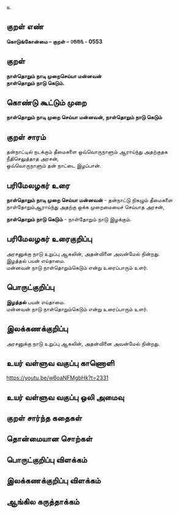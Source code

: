 உ

## குறள் எண் 

**கொடுங்கோன்மை – குறள் – ௦௫௫௩ - 0553**  

## குறள் 

**நாள்தொறும் நாடி முறைசெய்யா மன்னவன்  
நாள்தொறும் நாடு கெடும்.**  

## கொண்டு கூட்டும் முறை

**நாள்தொறும் நாடி முறை செய்யா மன்னவன், நாள்தொறும் நாடு கெடும்**

## குறள் சாரம் 

தன்நாட்டில் நடக்கும் தீமைகளை ஒவ்வொருநாளும் ஆராய்ந்து அதற்குதக நீதிசெலுத்தாத அரசன்,  
ஒவ்வொருநாளும் தன் நாட்டை இழப்பான்.  

## பரிமேலழகர் உரை

**நாள்தொறும் நாடி முறை செய்யா மன்னவன்** - தன்நாட்டு நிகழும் தீமைகளை நாள்தோறும்ஆராய்ந்து அதற்கு ஒக்க முறைமையைச் செய்யாத அரசன்,  

**நாள்தொறும் நாடு கெடும்** - நாள்தோறும் நாடு இழக்கும். 

## பரிமேலழகர் உரைகுறிப்பு   

அரசனுக்கு நாடு உறுப்பு ஆகலின், அதன்வினை அவன்மேல் நின்றது.  
இழத்தல் பயன் எய்தாமை.   
மன்னவன் நாடு நாள்தொறும்கெடும் என்று உரைப்பாரும் உளர்.    

## பொருட்குறிப்பு 

**இழத்தல்** பயன் எய்தாமை.   
மன்னவன் நாடு நாள்தொறும்கெடும் என்று உரைப்பாரும் உளர்.      

## இலக்கணக்குறிப்பு  

அரசனுக்கு நாடு உறுப்பு ஆகலின், அதன்வினை அவன்மேல் நின்றது.  

## உயர் வள்ளுவ வகுப்பு காணொளி

https://youtu.be/w6oaNFMgbHk?t=2331 

## உயர் வள்ளுவ வகுப்பு ஒலி அமைவு 

 
## குறள் சார்ந்த கதைகள் 


## தொன்மையான சொற்கள்


## பொருட்குறிப்பு விளக்கம்


## இலக்கணக்குறிப்பு விளக்கம்


## ஆங்கில கருத்தாக்கம் 


